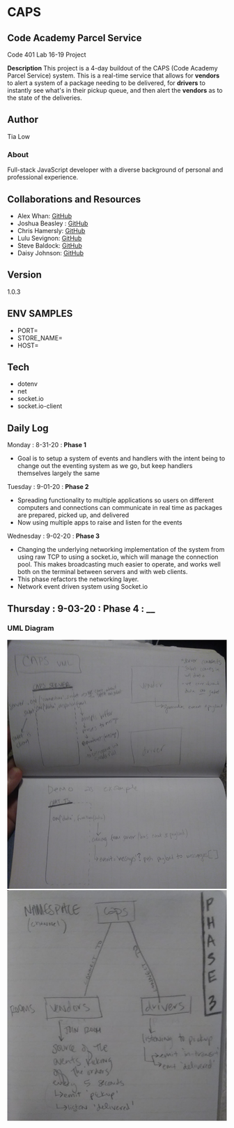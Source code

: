 # CAPS
## Code Academy Parcel Service

Code 401 Lab 16-19 Project

**Description**
This project is a 4-day buildout of the CAPS (Code Academy Parcel Service) system. This is a real-time service that allows for **vendors** to alert a system of a package needing to be delivered, for **drivers** to instantly see what's in their pickup queue, and then alert the **vendors** as to the state of the deliveries. 

## Author
Tia Low

### About
Full-stack JavaScript developer with a diverse background of personal and professional experience.

## Collaborations and Resources
- Alex Whan: [GitHub](https://github.com/alex-whan)
- Joshua Beasley : [GitHub](https://github.com/beasleyDOTcom)
- Chris Hamersly: [GitHub](https://github.com/christopherhamersly)
- Lulu Sevignon: [GitHub](https://github.com/luluse)
- Steve Baldock: [GitHub](https://github.com/SBALDOCK)
- Daisy Johnson: [GitHub](https://github.com/daisyjanejohnson)


## Version
1.0.3

## ENV SAMPLES
- PORT=
- STORE_NAME=
- HOST=

## Tech
- dotenv
- net
- socket.io
- socket.io-client

<!-- ## Domain Modeling -->

## Daily Log
Monday : 8-31-20 : **Phase 1**
- Goal is to setup a system of events and handlers with the intent being to change out the eventing system as we go, but keep handlers themselves largely the same  

Tuesday : 9-01-20 : **Phase 2**
- Spreading functionality to multiple applications so users on different computers and connections can communicate in real time as packages are prepared, picked up, and delivered
- Now using multiple apps to raise and listen for the events

Wednesday : 9-02-20 : **Phase 3**
- Changing the underlying networking implementation of the system from using raw TCP to using a socket.io, which will manage the connection pool. This makes broadcasting much easier to operate, and works well both on the terminal between servers and with web clients.
- This phase refactors the networking layer. 
- Network event driven system using Socket.io 

Thursday : 9-03-20 : **Phase 4** : **__**
- 

<!-- ### Swagger Hub Documentation
https://app.swaggerhub.com/apis/TiaLow/online-store/0.1#/info -->

### UML Diagram
![UML Diagram](./img/UML.png)
![UML Diagram 2](./img/UML2.png)

